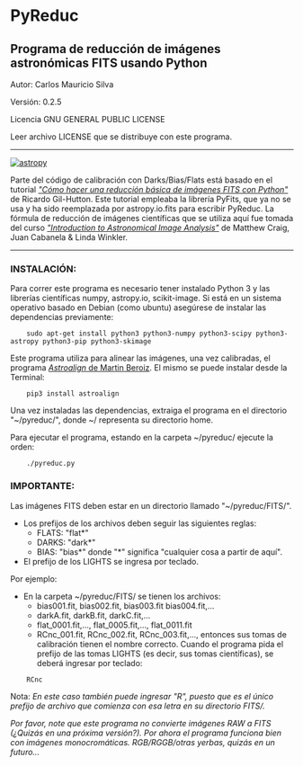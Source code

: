 # PyReduc

## Programa de reducción de imágenes astronómicas FITS usando Python
Autor: Carlos Mauricio Silva

Versión: 0.2.5

Licencia GNU GENERAL PUBLIC LICENSE

Leer archivo LICENSE que se distribuye con este programa.
________________________________________________________
[![astropy](http://img.shields.io/badge/powered%20by-AstroPy-orange.svg?style=flat)](http://www.astropy.org/)

Parte del código de calibración con Darks/Bias/Flats está
basado en el tutorial [*"Cómo hacer una reducción básica de imágenes FITS con Python"*](https://freeshell.de/~rgh/arch/python/python-red-basica.pdf)
de Ricardo Gil-Hutton. Este tutorial empleaba la librería PyFits, que ya no se usa
y ha sido reemplazada por astropy.io.fits para escribir PyReduc.
La fórmula de reducción de imágenes científicas que se utiliza aquí fue tomada del curso
[*"Introduction to Astronomical Image Analysis"*](http://image-analysis.readthedocs.io/en/latest/index.html) de  Matthew Craig, Juan Cabanela & Linda Winkler.
_______________________________________________________

### INSTALACIÓN:
Para correr este programa es necesario tener instalado Python 3 y las librerías científicas numpy, astropy.io, scikit-image.
Si está en un sistema operativo basado en Debian (como ubuntu) asegúrese de instalar las dependencias previamente:
```
	sudo apt-get install python3 python3-numpy python3-scipy python3-astropy python3-pip python3-skimage
```
Este programa utiliza para alinear las imágenes, una vez calibradas, el programa [*Astroalign* de Martin Beroiz](https://github.com/toros-astro/astroalign). El mismo se puede instalar desde la Terminal:
```
	pip3 install astroalign
```

Una vez instaladas las dependencias, extraiga el programa en el directorio "~/pyreduc/", donde ~/ representa su directorio home.

Para ejecutar el programa, estando en la carpeta ~/pyreduc/ ejecute la orden:
```
	./pyreduc.py
```

### IMPORTANTE:
Las imágenes FITS deben estar en un directorio llamado "~/pyreduc/FITS/".
- Los prefijos de los archivos deben seguir las siguientes reglas:
  - FLATS: "flat*"
  - DARKS: "dark*"
  - BIAS: "bias*"
donde "*" significa "cualquier cosa a partir de aquí".
- El prefijo de los LIGHTS se ingresa por teclado.

Por ejemplo:
- En la carpeta ~/pyreduc/FITS/ se tienen los archivos:
  - bias001.fit, bias002.fit, bias003.fit bias004.fit,...
  - darkA.fit, darkB.fit, darkC.fit,...
  - flat_0001.fit,..., flat_0005.fit,..., flat_0011.fit
  - RCnc_001.fit, RCnc_002.fit, RCnc_003.fit,...,
entonces sus tomas de calibración tienen el nombre correcto. Cuando el programa pida el prefijo de las tomas LIGHTS (es decir, sus tomas científicas),
se deberá ingresar por teclado:
```
	RCnc
```
Nota: *En este caso también puede ingresar "R", puesto que es el único prefijo de archivo que comienza con esa letra en su directorio FITS/.*


*Por favor, note que este programa no convierte imágenes RAW a FITS (¿Quizás en una próxima versión?).*
*Por ahora el programa funciona bien con imágenes monocromáticas. RGB/RGGB/otras yerbas, quizás en un futuro...*
